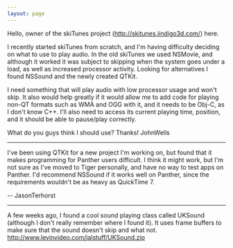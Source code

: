 ```yaml
---
layout: page
---
```




Hello, owner of the skiTunes project (http://skitunes.iindigo3d.com/) here.

I recently started skiTunes from scratch, and I'm having difficulty deciding on what to use to play audio. In the old skiTunes we used NSMovie, and although it worked it was subject to skipping when the system goes under a load, as well as increased processor activity. Looking for alternatives I found NSSound and the newly created QTKit.

I need something that will play audio with low processor usage and won't skip. It also would help greatly if it would allow me to  add code for playing non-QT formats such as WMA and OGG with it, and it needs to be Obj-C, as I don't know C++. I'll also need to access its current playing time, position, and it should be able to pause/play correctly.

What do you guys think I should use? Thanks!
JohnWells

----

I've been using QTKit for a new project I'm working on, but found that it makes programming for Panther users difficult. I think it might work, but I'm not sure as I've moved to Tiger personally, and have no way to test apps on Panther. I'd recommend NSSound if it works well on Panther, since the requirements wouldn't be as heavy as QuickTime 7.

-- JasonTerhorst

----

A few weeks ago, I found a cool sound playing class called UKSound (although I don't really remember where I found it).  It uses frame buffers to make sure that the sound doesn't skip and what not.  http://www.levinvideo.com/jalstuff/UKSound.zip
